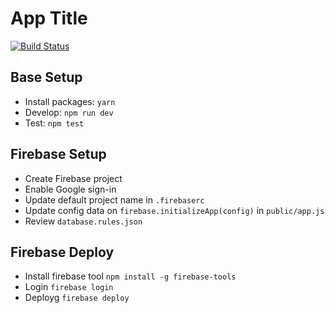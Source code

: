# App Title

[![Build Status](https://travis-ci.org/elishaterada/angular-material-boilerplate.svg?branch=master)](https://travis-ci.org/elishaterada/angular-material-boilerplate)

## Base Setup

* Install packages: `yarn`
* Develop: `npm run dev`
* Test: `npm test`

## Firebase Setup

* Create Firebase project
* Enable Google sign-in
* Update default project name in `.firebaserc`
* Update config data on `firebase.initializeApp(config)` in `public/app.js`
* Review `database.rules.json`

## Firebase Deploy

* Install firebase tool `npm install -g firebase-tools`
* Login `firebase login`
* Deployg `firebase deploy`
